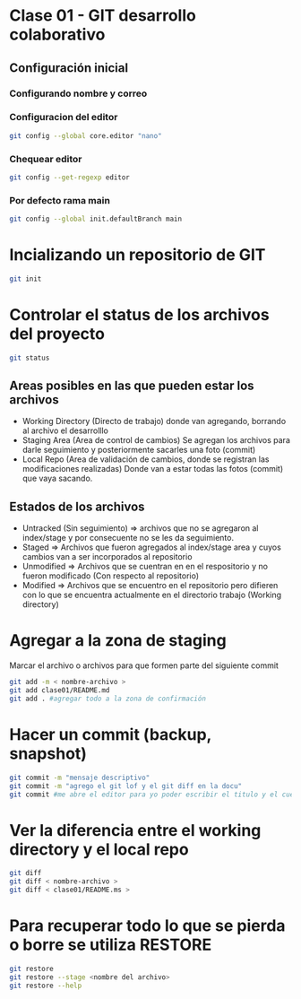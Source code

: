 # Clase 01 - GIT desarrollo colaborativo

## Configuración inicial

### Configurando nombre y correo


### Configuracion del editor
```sh
git config --global core.editor "nano"
```
### Chequear editor
```sh
git config --get-regexp editor
```
### Por defecto rama main
```sh
git config --global init.defaultBranch main
```
# Incializando un repositorio de GIT
```sh
git init
```
# Controlar el status de los archivos del proyecto
```sh
git status
```
## Areas posibles en las que pueden estar los archivos
* Working Directory (Directo de trabajo) donde van agregando, borrando al archivo el desarrolllo
* Staging Area (Area de control de cambios) Se agregan los archivos para darle seguimiento y posteriormente sacarles una foto (commit)
* Local Repo (Area de validación de cambios, donde se registran las modificaciones realizadas) Donde van a estar todas las fotos (commit) que vaya sacando.
## Estados de los archivos
* Untracked (Sin seguimiento) => archivos que no se agregaron al index/stage y por consecuente no se les da seguimiento.
* Staged => Archivos que fueron agregados al index/stage area y cuyos cambios van a ser incorporados al repositorio
* Unmodified => Archivos que se cuentran en en el respositorio y no fueron modificado (Con respecto al repositorio)
* Modified => Archivos que se encuentro en el repositorio pero difieren con lo que se encuentra actualmente en el directorio trabajo (Working directory)

# Agregar a la zona de staging
Marcar el archivo o archivos para que formen parte del siguiente commit

```sh
git add -m < nombre-archivo >
git add clase01/README.md
git add . #agregar todo a la zona de confirmación
```


# Hacer un commit (backup, snapshot)
```sh
git commit -m "mensaje descriptivo"
git commit -m "agrego el git lof y el git diff en la docu"
git commit #me abre el editor para yo poder escribir el titulo y el cuerpo del mensaje
```

# Ver la diferencia entre el working directory y el local repo

```sh
git diff
git diff < nombre-archivo >
git diff < clase01/README.ms >

```
# Para recuperar todo lo que se pierda o borre se utiliza RESTORE

```sh
git restore
git restore --stage <nombre del archivo>
git restore --help
```






<!-- ! GIT no versiona carpetas vacias->
